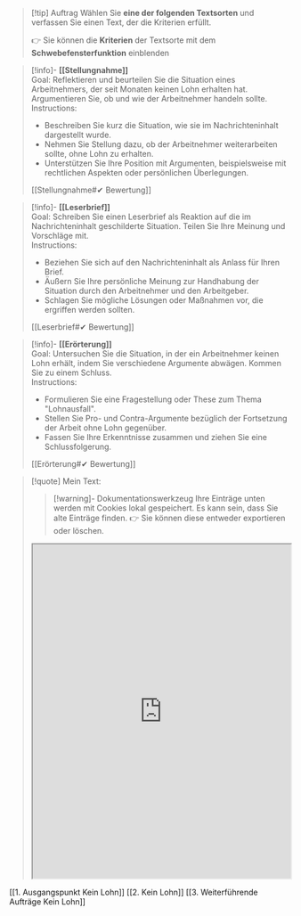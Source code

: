 >[!tip] Auftrag
>Wählen Sie **eine der folgenden Textsorten** und verfassen Sie einen Text, der die Kriterien erfüllt.
>
>👉 Sie können die **Kriterien** der Textsorte mit dem **Schwebefensterfunktion** einblenden

>[!info]- **[[Stellungnahme]]**  
>Goal: Reflektieren und beurteilen Sie die Situation eines Arbeitnehmers, der seit Monaten keinen Lohn erhalten hat. Argumentieren Sie, ob und wie der Arbeitnehmer handeln sollte.  
>Instructions:  
>- Beschreiben Sie kurz die Situation, wie sie im Nachrichteninhalt dargestellt wurde.  
>- Nehmen Sie Stellung dazu, ob der Arbeitnehmer weiterarbeiten sollte, ohne Lohn zu erhalten.  
>- Unterstützen Sie Ihre Position mit Argumenten, beispielsweise mit rechtlichen Aspekten oder persönlichen Überlegungen.  
>
>[[Stellungnahme#✔ Bewertung]]

>[!info]- **[[Leserbrief]]**  
>Goal: Schreiben Sie einen Leserbrief als Reaktion auf die im Nachrichteninhalt geschilderte Situation. Teilen Sie Ihre Meinung und Vorschläge mit.  
>Instructions:  
>- Beziehen Sie sich auf den Nachrichteninhalt als Anlass für Ihren Brief.  
>- Äußern Sie Ihre persönliche Meinung zur Handhabung der Situation durch den Arbeitnehmer und den Arbeitgeber.  
>- Schlagen Sie mögliche Lösungen oder Maßnahmen vor, die ergriffen werden sollten.  
>
>[[Leserbrief#✔ Bewertung]]

>[!info]- **[[Erörterung]]**  
>Goal: Untersuchen Sie die Situation, in der ein Arbeitnehmer keinen Lohn erhält, indem Sie verschiedene Argumente abwägen. Kommen Sie zu einem Schluss.  
>Instructions:  
>- Formulieren Sie eine Fragestellung oder These zum Thema "Lohnausfall".  
>- Stellen Sie Pro- und Contra-Argumente bezüglich der Fortsetzung der Arbeit ohne Lohn gegenüber.  
>- Fassen Sie Ihre Erkenntnisse zusammen und ziehen Sie eine Schlussfolgerung.  
>
>[[Erörterung#✔ Bewertung]]

   >[!quote] Mein Text:
>>[!warning]- Dokumentationswerkzeug 
>Ihre Einträge unten werden mit Cookies lokal gespeichert. Es kann sein, dass Sie alte Einträge finden. 
>👉 Sie können diese entweder exportieren oder löschen.
>
><iframe width="100%" height="600" src="https://app.Lumi.education/run/KWcs8f" allowfullscreen allow="geolocation *; autoplay; encrypted-media"></iframe>

[[1. Ausgangspunkt Kein Lohn]]
[[2. Kein Lohn]]
[[3. Weiterführende Aufträge Kein Lohn]]
